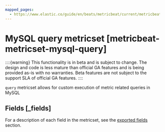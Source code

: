 ```yaml
---
mapped_pages:
  - https://www.elastic.co/guide/en/beats/metricbeat/current/metricbeat-metricset-mysql-query.html
---
```


# MySQL query metricset [metricbeat-metricset-mysql-query]

::::{warning}
This functionality is in beta and is subject to change. The design and code is less mature than official GA features and is being provided as-is with no warranties. Beta features are not subject to the support SLA of official GA features.
::::


`query` metricset allows for custom execution of metric related queries in MySQL

## Fields [_fields]

For a description of each field in the metricset, see the [exported fields](/reference/metricbeat/exported-fields-mysql.md) section.

